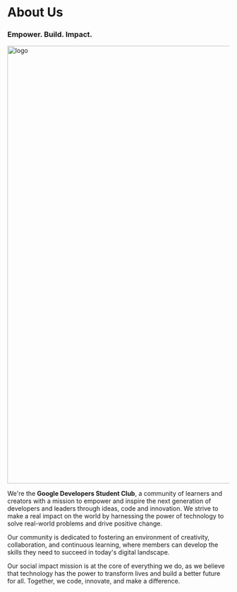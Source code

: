 # About Us
### Empower. Build. Impact.


<img width="990" alt="logo" src="https://user-images.githubusercontent.com/65449934/213941088-09b53dc8-6907-4eac-88aa-0cc56e3c98ce.png">

We're the **Google Developers Student Club**, a community of learners and creators with a mission to empower and inspire the next generation of developers and leaders through ideas, code and innovation. We strive to make a real impact on the world by harnessing the power of technology to solve real-world problems and drive positive change. 

Our community is dedicated to fostering an environment of creativity, collaboration, and continuous learning, where members can develop the skills they need to succeed in today's digital landscape. 

Our social impact mission is at the core of everything we do, as we believe that technology has the power to transform lives and build a better future for all. Together, we code, innovate, and make a difference.
